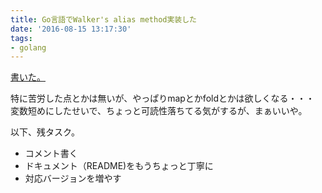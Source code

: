 ```yaml
---
title: Go言語でWalker's alias method実装した
date: '2016-08-15 13:17:30'
tags:
- golang
---
```


[書いた。](https://github.com/thara/go-aliasmethod)

特に苦労した点とかは無いが、やっぱりmapとかfoldとかは欲しくなる・・・   
変数短めにしたせいで、ちょっと可読性落ちてる気がするが、まぁいいや。

以下、残タスク。

- コメント書く
- ドキュメント（README)をもうちょっと丁寧に
- 対応バージョンを増やす
